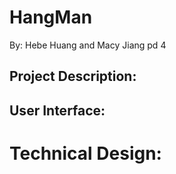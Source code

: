 # HangMan
By: Hebe Huang and Macy Jiang pd 4

## Project Description:

## User Interface:

# Technical Design:
## 
